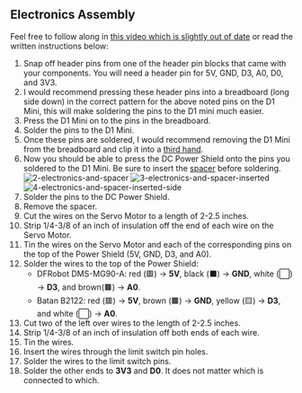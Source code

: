 ## Electronics Assembly
Feel free to follow along in [this video which is slightly out of date](https://www.youtube.com/watch?v=D073FX6kdh8) or read the written instructions below:

1. Snap off header pins from one of the header pin blocks that came with your components. You will need a header pin for 5V, GND, D3, A0, D0, and 3V3.
2. I would recommend pressing these header pins into a breadboard (long side down) in the correct pattern for the above noted pins on the D1 Mini, this will make soldering the pins to the D1 mini much easier.
3. Press the D1 Mini on to the pins in the breadboard.
4. Solder the pins to the D1 Mini.
5. Once these pins are soldered, I would recommend removing the D1 Mini from the breadboard and clip it into a [third hand](https://en.wikipedia.org/wiki/Helping_hand_(tool)).
6. Now you should be able to press the DC Power Shield onto the pins you soldered to the D1 Mini. Be sure to insert the [spacer](https://www.printables.com/model/259295-esp-shield-solder-spacer) before soldering.
![2-electronics-and-spacer](https://user-images.githubusercontent.com/4724577/184462537-a2b78668-7f86-4ea0-98f0-43a03e7348ec.jpg)
![3-electronics-and-spacer-inserted](https://user-images.githubusercontent.com/4724577/184462541-0ec240d3-f7c3-4e77-ba08-74e298b98570.jpg)
![4-electronics-and-spacer-inserted-side](https://user-images.githubusercontent.com/4724577/184462880-a24e45a4-a4ad-46f9-a712-220e4b8e3bc7.jpg)
7. Solder the pins to the DC Power Shield.
8. Remove the spacer.
9. Cut the wires on the Servo Motor to a length of 2-2.5 inches.
10. Strip 1/4-3/8 of an inch of insulation off the end of each wire on the Servo Motor.
11. Tin the wires on the Servo Motor and each of the corresponding pins on the top of the Power Shield (5V, GND, D3, and A0).
12. Solder the wires to the top of the Power Shield:
    - DFRobot DMS-MG90-A: red (🟥) -> **5V**, black (⬛) -> **GND**, white (⬜) -> **D3**, and brown(🟫) -> **A0**.
    - Batan B2122: red (🟥) -> **5V**, brown (🟫) -> **GND**, yellow (🟨) -> **D3**, and white (⬜) -> **A0**.
13. Cut two of the left over wires to the length of 2-2.5 inches.
14. Strip 1/4-3/8 of an inch of insulation off both ends of each wire.
15. Tin the wires.
16. Insert the wires through the limit switch pin holes.
17. Solder the wires to the limit switch pins.
18. Solder the other ends to **3V3** and **D0**. It does not matter which is connected to which.
